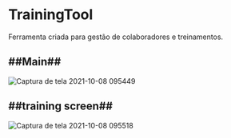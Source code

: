 # TrainingTool
Ferramenta criada para gestão de colaboradores e treinamentos.

<h2>##Main##</h2>

![Captura de tela 2021-10-08 095449](https://user-images.githubusercontent.com/57222479/136561771-82080656-69c0-4bab-ae53-680b1d1016dd.png)

<h2>##training screen##</h2>

![Captura de tela 2021-10-08 095518](https://user-images.githubusercontent.com/57222479/136561692-3ba2a524-d10b-44d6-ae0f-c8972d7f2c75.png)

